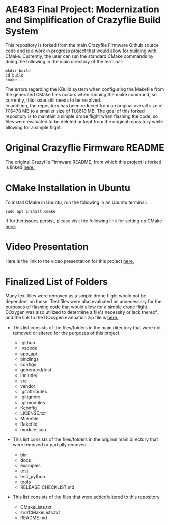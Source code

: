 # AE483 Final Project: Modernization and Simplification of Crazyflie Build System

This repository is forked from the main Crazyflie Firmware Github source code and is a work in progress project that would allow for building with CMake. Currently, the user can run the standard CMake commands by doing the following in the main directory of the terminal:
```
mkdir build
cd build
cmake ..
```
The errors regarding the KBuild system when configuring the Makefile from the generated CMake files occurs when running the make command, so currently, this issue still needs to be resolved.<br>
In addition, the repository has been reduced from an original overall size of 17.6478 MB to a smaller size of 11.8618 MB. The goal of this forked repository is to maintain a simple drone flight when flashing the code, so files were evaluated to be deleted or kept from the original repository while allowing for a simple flight.

# Original Crazyflie Firmware README

The original Crazyflie Firmware README, from which this project is forked, is linked [here.](https://github.com/tbretl/crazyflie-firmware/blob/master/README.md)

# CMake Installation in Ubuntu

To install CMake in Ubuntu, run the following in an Ubuntu terminal:
```
sudo apt install cmake
```
If further issues persist, please visit the following link for setting up CMake [here.](https://cmake.org/install/)

# Video Presentation

Here is the link to the video presentation for this project [here.](https://mediaspace.illinois.edu/media/t/1_z5m2tbaz)
# Finalized List of Folders
Many text files were removed as a simple drone flight would not be dependent on these. Test files were also evaluated as unnecessary for the purposes of flashing code that would allow for a simple drone flight. DOxygen was also utilized to determine a file's necessity or lack thereof, and the link to the DOxygen evaluation zip file is [here.](https://drive.google.com/drive/folders/1Cm2KlRedvo6F18QGsg6Stjh48T2JeX4x?usp=sharing)

* This list consists of the files/folders in the main directory that were not removed or altered for the purposes of this project.
    * .github
    * .vscode
    * app_api
    * bindings
    * configs
    * generated/test
    * include/
    * src
    * vendor
    * .gitattributes
    * .gitignore
    * .gitmodules
    * Kconfig
    * LICENSE.txt
    * Makefile
    * Rakefile
    * module.json

* This list consists of the files/folders in the original main directory that were removed or partially removed.
    * bin
    * docs
    * examples
    * test
    * test_python
    * tools
    * RELEASE_CHECKLIST.md

* This list consists of the files that were added/altered to this repository.
    * CMakeLists.txt
    * src/CMakeLists.txt
    * README.md
